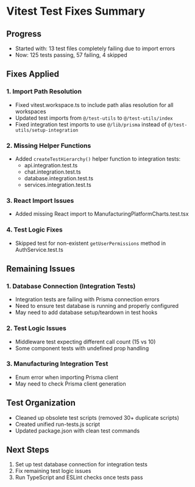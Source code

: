 # Vitest Test Fixes Summary

## Progress
- Started with: 13 test files completely failing due to import errors
- Now: 125 tests passing, 57 failing, 4 skipped

## Fixes Applied

### 1. Import Path Resolution
- Fixed vitest.workspace.ts to include path alias resolution for all workspaces
- Updated test imports from `@/test-utils` to `@/test-utils/index`
- Fixed integration test imports to use `@/lib/prisma` instead of `@/test-utils/setup-integration`

### 2. Missing Helper Functions
- Added `createTestHierarchy()` helper function to integration tests:
  - api.integration.test.ts
  - chat.integration.test.ts
  - database.integration.test.ts
  - services.integration.test.ts

### 3. React Import Issues
- Added missing React import to ManufacturingPlatformCharts.test.tsx

### 4. Test Logic Fixes
- Skipped test for non-existent `getUserPermissions` method in AuthService.test.ts

## Remaining Issues

### 1. Database Connection (Integration Tests)
- Integration tests are failing with Prisma connection errors
- Need to ensure test database is running and properly configured
- May need to add database setup/teardown in test hooks

### 2. Test Logic Issues
- Middleware test expecting different call count (15 vs 10)
- Some component tests with undefined prop handling

### 3. Manufacturing Integration Test
- Enum error when importing Prisma client
- May need to check Prisma client generation

## Test Organization
- Cleaned up obsolete test scripts (removed 30+ duplicate scripts)
- Created unified run-tests.js script
- Updated package.json with clean test commands

## Next Steps
1. Set up test database connection for integration tests
2. Fix remaining test logic issues
3. Run TypeScript and ESLint checks once tests pass